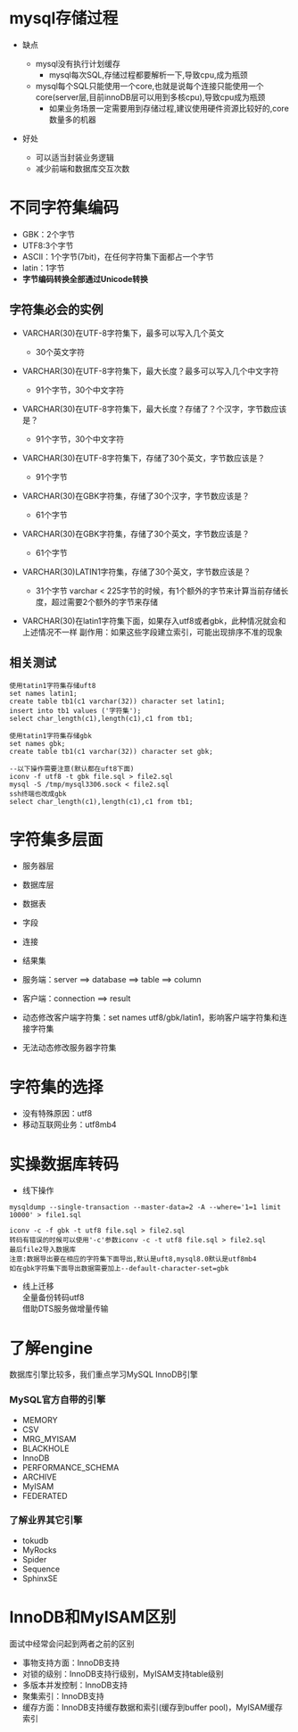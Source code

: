 # mysql存储过程

- 缺点
	- mysql没有执行计划缓存
		- mysql每次SQL,存储过程都要解析一下,导致cpu,成为瓶颈
	- mysql每个SQL只能使用一个core,也就是说每个连接只能使用一个core(server层,目前innoDB层可以用到多核cpu),导致cpu成为瓶颈
		- 如果业务场景一定需要用到存储过程,建议使用硬件资源比较好的,core数量多的机器
	
- 好处
	- 可以适当封装业务逻辑
	- 减少前端和数据库交互次数

# 不同字符集编码

- GBK：2个字节
- UTF8:3个字节
- ASCII：1个字节(7bit)，在任何字符集下面都占一个字节
- latin：1字节
- **字节编码转换全部通过Unicode转换**

## 字符集必会的实例

- VARCHAR(30)在UTF-8字符集下，最多可以写入几个英文
	- 30个英文字符
- VARCHAR(30)在UTF-8字符集下，最大长度？最多可以写入几个中文字符
	- 91个字节，30个中文字符
- VARCHAR(30)在UTF-8字符集下，最大长度？存储了？个汉字，字节数应该是？
	- 91个字节，30个中文字符
- VARCHAR(30)在UTF-8字符集下，存储了30个英文，字节数应该是？
	- 91个字节
- VARCHAR(30)在GBK字符集，存储了30个汉字，字节数应该是？
	- 61个字节
- VARCHAR(30)在GBK字符集，存储了30个英文，字节数应该是？
	- 61个字节	
- VARCHAR(30)LATIN1字符集，存储了30个英文，字节数应该是？
	- 31个字节
varchar < 225字节的时候，有1个额外的字节来计算当前存储长度，超过需要2个额外的字节来存储

- VARCHAR(30)在latin1字符集下面，如果存入utf8或者gbk，此种情况就会和上述情况不一样
  副作用：如果这些字段建立索引，可能出现排序不准的现象
  
## 相关测试

```
使用tatin1字符集存储uft8
set names latin1;
create table tb1(c1 varchar(32)) character set latin1;
insert into tb1 values ('字符集');
select char_length(c1),length(c1),c1 from tb1;

使用tatin1字符集存储gbk
set names gbk;
create table tb1(c1 varchar(32)) character set gbk;

--以下操作需要注意(默认都在uft8下面)
iconv -f utf8 -t gbk file.sql > file2.sql
mysql -S /tmp/mysql3306.sock < file2.sql
ssh终端也改成gbk
select char_length(c1),length(c1),c1 from tb1;

``` 


# 字符集多层面

- 服务器层                     
- 数据库层
- 数据表
- 字段
- 连接
- 结果集

- 服务端：server ==> database ==> table ==> column
- 客户端：connection ==> result
- 动态修改客户端字符集：set names utf8/gbk/latin1，影响客户端字符集和连接字符集
- 无法动态修改服务器字符集

# 字符集的选择

- 没有特殊原因：utf8
- 移动互联网业务：utf8mb4

# 实操数据库转码

- 线下操作
```
mysqldump --single-transaction --master-data=2 -A --where='1=1 limit 10000' > file1.sql

iconv -c -f gbk -t utf8 file.sql > file2.sql
转码有错误的时候可以使用'-c'参数iconv -c -t utf8 file.sql > file2.sql
最后file2导入数据库
注意:数据导出要在相应的字符集下面导出,默认是uft8,mysql8.0默认是utf8mb4
如在gbk字符集下面导出数据需要加上--default-character-set=gbk 
```



- 线上迁移  
全量备份转码utf8  
借助DTS服务做增量传输 


# 了解engine

数据库引擎比较多，我们重点学习MySQL InnoDB引擎 

### MySQL官方自带的引擎

- MEMORY            
- CSV               
- MRG_MYISAM        
- BLACKHOLE         
- InnoDB            
- PERFORMANCE_SCHEMA
- ARCHIVE           
- MyISAM            
- FEDERATED         

### 了解业界其它引擎

- tokudb
- MyRocks
- Spider
- Sequence
- SphinxSE

# InnoDB和MyISAM区别

面试中经常会问起到两者之前的区别  

- 事物支持方面：InnoDB支持
- 对锁的级别：InnoDB支持行级别，MyISAM支持table级别
- 多版本并发控制：InnoDB支持
- 聚集索引：InnoDB支持
- 缓存方面：InnoDB支持缓存数据和索引(缓存到buffer pool)，MyISAM缓存索引

